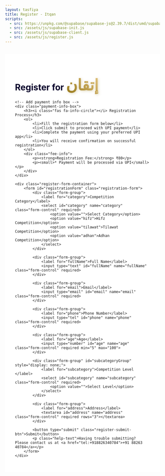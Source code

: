 ```yaml
---
layout: tasfiya
title: Register - Itqan
scripts:
  - src: https://unpkg.com/@supabase/supabase-js@2.39.7/dist/umd/supabase.js
  - src: /assets/js/supabase-init.js
  - src: /assets/js/supabase-client.js
  - src: /assets/js/register.js
---
```


<div class="register-page">
    <h1 class="text-center mb-4">Register for <span class="thuluth-text">إتقان</span> </h1>
    
    <!-- Add payment info box -->
    <div class="payment-info-box">
        <h3><i class="fas fa-info-circle"></i> Registration Process</h3>
        <ol>
            <li>Fill the registration form below</li>
            <li>Click submit to proceed with UPI payment</li>
            <li>Complete the payment using your preferred UPI app</li>
            <li>You will receive confirmation on successful registration</li>
        </ol>
        <div class="fee-info">
            <p><strong>Registration Fee:</strong> ₹80</p>
            <p><small>* Payment will be processed via UPI</small></p>
        </div>
    </div>

    <div class="register-form-container">
        <form id="registrationForm" class="registration-form">
            <div class="form-group">
                <label for="category">Competition Category</label>
                <select id="category" name="category" class="form-control" required>
                    <option value="">Select Category</option>
                    <option value="hifz">Hifz Competition</option>
                    <option value="tilawat">Tilawat Competition</option>
                    <option value="adhan">Adhan Competition</option>
                </select>
            </div>

            <div class="form-group">
                <label for="fullName">Full Name</label>
                <input type="text" id="fullName" name="fullName" class="form-control" required>
            </div>
            
            <div class="form-group">
                <label for="email">Email</label>
                <input type="email" id="email" name="email" class="form-control" required>
            </div>
            
            <div class="form-group">
                <label for="phone">Phone Number</label>
                <input type="tel" id="phone" name="phone" class="form-control" required>
            </div>
            
            <div class="form-group">
                <label for="age">Age</label>
                <input type="number" id="age" name="age" class="form-control" required min="5" max="100">
            </div>

            <div class="form-group" id="subcategoryGroup" style="display: none;">
                <label for="subcategory">Competition Level </label>
                <select id="subcategory" name="subcategory" class="form-control" required>
                    <option value="">Select Level</option>
                </select>
            </div>
            
            <div class="form-group">
                <label for="address">Address</label>
                <textarea id="address" name="address" class="form-control" required rows="3"></textarea>
            </div>
            
            <button type="submit" class="register-submit-btn">Submit</button>
            <p class="help-text">Having trouble submitting? Please contact us at <a href="tel:+918826340784">+91 88263 40784</a></p>
        </form>
    </div>
</div>

<!-- Add success/error message container -->
<div class="message-container">
    <div class="success-message" style="display: none;">
        <i class="fas fa-check-circle"></i>
        <span class="message-text"></span>
    </div>
    <div class="error-message" style="display: none;">
        <i class="fas fa-exclamation-circle"></i>
        <span class="message-text"></span>
    </div>
</div>

<style>
.register-page {
    max-width: 800px;
    margin: 2rem auto;
    padding: 2rem;
    position: relative;
    background: #ffffff;
}

.register-page h1 {
    color: #07002c;
    text-shadow: none;
}

/* Add Thuluth font */
@import url('https://fonts.googleapis.com/css2?family=Amiri:wght@400;700&display=swap');

.thuluth-text {
    font-family: 'Amiri', serif;
    font-size: 1.8em;
    background: linear-gradient(45deg, #957718, #e2c27d);
    -webkit-background-clip: text;
    -webkit-text-fill-color: transparent;
    text-shadow: none;
    font-weight: 700;
    filter: drop-shadow(2px 2px 4px rgba(149, 119, 24, 0.3));
    display: inline-block;
}

@media (max-width: 768px) {
    .thuluth-text {
        font-size: 1.5em;
    }
}

.register-form-container {
    background: #ffffff;
    padding: 2rem;
    border-radius: 15px;
    border: 1px solid rgba(16, 3, 47, 0.1);
    box-shadow: 0 8px 32px rgba(16, 3, 47, 0.05);
}

.registration-form {
    display: grid;
    gap: 1.5rem;
}

.form-group {
    position: relative;
    transition: all 0.3s ease;
    opacity: 1;
    transform: translateY(0);
}

.form-group.hidden {
    opacity: 0;
    transform: translateY(-10px);
    pointer-events: none;
}

.form-group label {
    display: block;
    margin-bottom: 0.5rem;
    color: #07002c;
    font-weight: 500;
}

.form-control {
    width: 100%;
    padding: 0.75rem 1rem;
    background: #ffffff;
    border: 1px solid rgba(16, 3, 47, 0.1);
    border-radius: 8px;
    color: #07002c;
    transition: all 0.3s ease;
}

.form-control:focus {
    outline: none;
    border-color: #957718;
    box-shadow: 0 0 0 2px rgba(149, 119, 24, 0.2);
    background: #ffffff;
}

.form-control:disabled {
    background: rgba(16, 3, 47, 0.05);
    cursor: not-allowed;
}

select.form-control {
    appearance: none;
    background-image: url("data:image/svg+xml,%3Csvg xmlns='http://www.w3.org/2000/svg' width='12' height='12' fill='%23957718' viewBox='0 0 16 16'%3E%3Cpath d='M8 11l-7-7h14l-7 7z'/%3E%3C/svg%3E");
    background-repeat: no-repeat;
    background-position: right 1rem center;
    padding-right: 2.5rem;
}

[dir="rtl"] select.form-control {
    background-position: left 1rem center;
    padding-right: 1rem;
    padding-left: 2.5rem;
}

.register-submit-btn {
    background: linear-gradient(45deg, #957718, #e2c27d);
    color: #ffffff;
    border: none;
    padding: 1rem 2rem;
    border-radius: 50px;
    font-weight: 600;
    cursor: pointer;
    transition: all 0.3s ease;
    width: 100%;
    margin-top: 1rem;
    font-family: -apple-system, BlinkMacSystemFont, 'Segoe UI', Roboto, 'Helvetica Neue', Arial, sans-serif;
    letter-spacing: 0.5px;
}

.register-submit-btn:hover {
    transform: translateY(-2px);
    box-shadow: 0 6px 20px rgba(149, 119, 24, 0.3);
    background: linear-gradient(45deg, #8b6e17, #d4b76f);
}

.register-submit-btn:active {
    transform: translateY(0);
}

/* RTL Support */
[dir="rtl"] .register-page {
    font-family: 'Mehr Nastaleeq', 'Jameel Noori Nastaleeq', 'Noto Nastaliq Urdu', sans-serif;
}

[dir="rtl"] .form-group label {
    font-size: 1.2rem;
}

[dir="rtl"] .form-control {
    font-family: 'Mehr Nastaleeq', 'Jameel Noori Nastaleeq', 'Noto Nastaliq Urdu', sans-serif;
    font-size: 1.1rem;
    line-height: 1.8;
}

/* Mobile Responsive */
@media (max-width: 768px) {
    .register-page {
        padding: 1rem;
    }
    
    .register-form-container {
        padding: 1.5rem;
    }
}

/* Add animation for form groups */
@keyframes slideDown {
    from {
        opacity: 0;
        transform: translateY(-10px);
    }
    to {
        opacity: 1;
        transform: translateY(0);
    }
}

.form-group {
    animation: slideDown 0.3s ease-out forwards;
}

/* Add styles for success/error messages */
.message-container {
    position: fixed;
    top: 50%;
    left: 50%;
    transform: translate(-50%, -50%);
    z-index: 1000;
    width: 300px;
}

.success-message,
.error-message {
    display: none;
    align-items: center;
    justify-content: center;
    padding: 1rem;
    border-radius: 8px;
    margin-bottom: 1rem;
    animation: fadeIn 0.3s ease-out;
    text-align: center;
    box-shadow: 0 4px 12px rgba(0, 0, 0, 0.15);
}

.success-message {
    background: rgba(40, 167, 69, 0.95);
    border: 1px solid rgba(40, 167, 69, 0.2);
    color: white;
}

.error-message {
    background: rgba(220, 53, 69, 0.95);
    border: 1px solid rgba(220, 53, 69, 0.2);
    color: white;
}

.success-message i,
.error-message i {
    margin-right: 0.5rem;
    font-size: 1.2rem;
}

@keyframes fadeIn {
    from {
        opacity: 0;
        transform: translateY(-20px);
    }
    to {
        opacity: 1;
        transform: translateY(0);
    }
}

@media (max-width: 768px) {
    .message-container {
        width: calc(100% - 40px);
        max-width: 300px;
    }
}

/* Add these new styles for better form appearance */
.form-control::placeholder {
    color: rgba(7, 0, 44, 0.5);
}

.form-control:hover {
    border-color: rgba(149, 119, 24, 0.3);
}

/* Style for required field indicator */
.form-group label::after {
    content: '*';
    color: #957718;
    margin-left: 4px;
}

/* Remove asterisk from optional fields */
.form-group:has(input:not([required])) label::after,
.form-group:has(select:not([required])) label::after,
.form-group:has(textarea:not([required])) label::after {
    display: none;
}

/* Add focus ring for better accessibility */
.form-control:focus-visible {
    outline: 2px solid rgba(149, 119, 24, 0.4);
    outline-offset: 1px;
}

/* Style for disabled state */
.form-control:disabled {
    background-color: rgba(7, 0, 44, 0.05);
    color: rgba(7, 0, 44, 0.6);
}

/* Add transition for smooth hover effects */
.form-control {
    transition: all 0.2s ease-in-out;
}

/* Add styles for help text */
.help-text {
    text-align: center;
    margin-top: 1rem;
    color: #666;
    font-size: 0.9rem;
}

.help-text a {
    color: #957718;
    text-decoration: none;
    font-weight: 500;
}

.help-text a:hover {
    text-decoration: underline;
}

/* Add styles for payment info box */
.payment-info-box {
    background: rgba(149, 119, 24, 0.05);
    border: 1px solid rgba(149, 119, 24, 0.2);
    border-radius: 12px;
    padding: 1.5rem;
    margin-bottom: 2rem;
    box-shadow: 0 4px 6px rgba(0, 0, 0, 0.05);
}

.payment-info-box h3 {
    color: #957718;
    margin-bottom: 1rem;
    font-size: 1.2rem;
    display: flex;
    align-items: center;
    gap: 0.5rem;
}

.payment-info-box ol {
    margin: 0;
    padding-left: 1.5rem;
    color: #333;
}

.payment-info-box li {
    margin-bottom: 0.5rem;
    line-height: 1.4;
}

.fee-info {
    margin-top: 1rem;
    padding-top: 1rem;
    border-top: 1px dashed rgba(149, 119, 24, 0.2);
}

.fee-info p {
    margin: 0.25rem 0;
    color: #333;
}

.fee-info small {
    color: #666;
    font-style: italic;
}

/* RTL support for payment info box */
[dir="rtl"] .payment-info-box ol {
    padding-right: 1.5rem;
    padding-left: 0;
}

[dir="rtl"] .payment-info-box h3 i {
    margin-left: 0.5rem;
    margin-right: 0;
}

/* Updated styles for UPI payment buttons */
.upi-buttons-container {
    display: grid;
    grid-template-columns: repeat(4, 1fr);
    gap: 1rem;
    margin: 1rem auto;
    max-width: 600px;
    padding: 0 1rem;
}

.upi-app-button {
    display: flex;
    flex-direction: column;
    align-items: center;
    justify-content: center;
    gap: 0.5rem;
    padding: 1rem;
    border-radius: 12px;
    text-decoration: none;
    font-weight: 500;
    transition: all 0.3s ease;
    border: 1px solid rgba(0, 0, 0, 0.1);
    background: white;
    color: #333;
    box-shadow: 0 2px 4px rgba(0, 0, 0, 0.05);
    min-width: 100px;
}

.upi-app-button span {
    font-size: 0.9em;
    text-align: center;
    line-height: 1.2;
    color: #333;
}

.upi-icon {
    width: 32px;
    height: 32px;
    background-size: contain;
    background-position: center;
    background-repeat: no-repeat;
}

.gpay-icon {
    background-image: url("data:image/svg+xml,%3Csvg xmlns='http://www.w3.org/2000/svg' viewBox='0 0 24 24'%3E%3Cpath fill='%234285F4' d='M21.5 11.5h-9v3h5.5c-.5 2.5-2.5 4-5.5 4-3.3 0-6-2.7-6-6s2.7-6 6-6c1.5 0 2.9.5 4 1.5l2.3-2.3C17.3 4 15 3 12.5 3 7.8 3 4 6.8 4 11.5s3.8 8.5 8.5 8.5c7 0 8.5-6.5 8.5-8.5 0-.7 0-1.2-.1-1.5z'/%3E%3C/svg%3E");
}

.phonepe-icon {
    background-image: url("data:image/svg+xml,%3Csvg xmlns='http://www.w3.org/2000/svg' viewBox='0 0 24 24'%3E%3Cpath fill='%235f259f' d='M12 2C6.48 2 2 6.48 2 12s4.48 10 10 10 10-4.48 10-10S17.52 2 12 2zm5 11h-4v4h-2v-4H7v-2h4V7h2v4h4v2z'/%3E%3C/svg%3E");
}

.paytm-icon {
    background-image: url("data:image/svg+xml,%3Csvg xmlns='http://www.w3.org/2000/svg' viewBox='0 0 24 24'%3E%3Cpath fill='%2300B9F1' d='M19 5v2h-4v12h-2V7H9V5h10zM5 5v14h14v2H3V5h2z'/%3E%3C/svg%3E");
}

.other-upi-icon {
    background-image: url("data:image/svg+xml,%3Csvg xmlns='http://www.w3.org/2000/svg' viewBox='0 0 24 24'%3E%3Cpath fill='%23957718' d='M11.8 10.9c-2.27-.59-3-1.2-3-2.15 0-1.09 1.01-1.85 2.7-1.85 1.78 0 2.44.85 2.5 2.1h2.21c-.07-1.72-1.12-3.3-3.21-3.81V3h-3v2.16c-1.94.42-3.5 1.68-3.5 3.61 0 2.31 1.91 3.46 4.7 4.13 2.5.6 3 1.48 3 2.41 0 .69-.49 1.79-2.7 1.79-2.06 0-2.87-.92-2.98-2.1h-2.2c.12 2.19 1.76 3.42 3.68 3.83V21h3v-2.15c1.95-.37 3.5-1.5 3.5-3.55 0-2.84-2.43-3.81-4.7-4.4z'/%3E%3C/svg%3E");
}

.upi-app-button:hover {
    transform: translateY(-2px);
    box-shadow: 0 4px 12px rgba(0, 0, 0, 0.1);
    background: #f8f9fa;
}

.upi-app-button:active {
    transform: translateY(0);
}

@media (max-width: 600px) {
    .upi-buttons-container {
        grid-template-columns: repeat(2, 1fr);
        gap: 0.8rem;
    }
    
    .upi-app-button {
        padding: 0.8rem;
    }
}

@media (max-width: 360px) {
    .upi-buttons-container {
        grid-template-columns: 1fr;
    }
}
</style>

<script type="module">
import { getClient, submitRegistration, checkEmailExists } from '/assets/js/supabase-client.js';

// Make updateSubcategories available globally
window.updateSubcategories = function() {
    const category = document.getElementById('category').value;
    const subcategoryGroup = document.getElementById('subcategoryGroup');
    const subcategory = document.getElementById('subcategory');
    const age = document.getElementById('age').value;

    // Clear existing options
    subcategory.innerHTML = '<option value="">Select Level</option>';

    if (category === 'hifz') {
        subcategoryGroup.style.display = 'block';
        if (age && parseInt(age) < 12) {
            subcategory.innerHTML += '<option value="1juz">1 Juz</option>';
        } else {
            subcategory.innerHTML += `
                <option value="2juz">2 Juz</option>
                <option value="full">Full Quran</option>
            `;
        }
    } else if (category === 'tilawat' || category === 'adhan') {
        subcategoryGroup.style.display = 'block';
        subcategory.innerHTML += '<option value="open">Open Age</option>';
    } else {
        subcategoryGroup.style.display = 'none';
    }
};

// Function to handle UPI payment
async function handleUPIPayment(formData) {
    const transactionId = 'ITQ' + Date.now();
    const upiId = "adnanshakeelahmed99-1@oksbi"; // Your UPI ID
    const amount = "1";
    
    // Generate different UPI app links
    const genericUpiLink = `upi://pay?pa=${upiId}&pn=Itqan%20Registration&am=${amount}&tr=${transactionId}&tn=Registration%20for%20${encodeURIComponent(formData.full_name)}`;
    const gpayLink = `gpay://upi/pay?pa=${upiId}&pn=Itqan%20Registration&am=${amount}&tr=${transactionId}&tn=Registration%20for%20${encodeURIComponent(formData.full_name)}`;
    const phonepeLink = `phonepe://pay?pa=${upiId}&pn=Itqan%20Registration&am=${amount}&tr=${transactionId}&tn=Registration%20for%20${encodeURIComponent(formData.full_name)}`;
    const paytmLink = `paytmmp://pay?pa=${upiId}&pn=Itqan%20Registration&am=${amount}&tr=${transactionId}&tn=Registration%20for%20${encodeURIComponent(formData.full_name)}`;
    
    // Create payment button HTML with multiple UPI options
    const paymentHtml = `
        <div style="text-align: center;">
            <p style="margin-bottom: 20px; color: #333; font-size: 1.1em;">Choose your preferred payment method</p>
            <div class="upi-buttons-container">
                <a href="${gpayLink}" class="upi-app-button gpay-button">
                    <div class="upi-icon gpay-icon"></div>
                    <span>Google<br>Pay</span>
                </a>
                <a href="${phonepeLink}" class="upi-app-button phonepe-button">
                    <div class="upi-icon phonepe-icon"></div>
                    <span>PhonePe</span>
                </a>
                <a href="${paytmLink}" class="upi-app-button paytm-button">
                    <div class="upi-icon paytm-icon"></div>
                    <span>Paytm</span>
                </a>
                <a href="${genericUpiLink}" class="upi-app-button other-upi-button">
                    <div class="upi-icon other-upi-icon"></div>
                    <span>Other<br>UPI Apps</span>
                </a>
            </div>
            <div style="margin-top: 20px; padding: 10px; background: rgba(0,0,0,0.03); border-radius: 8px;">
                <p style="margin: 5px 0; color: #666;">Transaction ID: ${transactionId}</p>
                <p style="margin: 5px 0; color: #666;">Amount: ₹${amount}</p>
            </div>
        </div>
    `;
    
    return { paymentHtml, transactionId };
}

async function initializeForm() {
    try {
        // Wait for Supabase to be initialized
        const supabaseClient = await getClient();
        if (!supabaseClient) {
            throw new Error('Failed to get Supabase client');
        }

        // Add event listeners
        const form = document.getElementById('registrationForm');
        const ageInput = document.getElementById('age');
        const successMessage = document.querySelector('.success-message');
        const errorMessage = document.querySelector('.error-message');

        if (!form || !ageInput) {
            throw new Error('Required form elements not found');
        }

        // Add event listeners
        ageInput.addEventListener('change', window.updateSubcategories);

        function showMessage(type, text, isPersistent = false) {
            const messageElement = type === 'success' ? successMessage : errorMessage;
            const otherMessage = type === 'success' ? errorMessage : successMessage;
            
            messageElement.querySelector('.message-text').innerHTML = text;
            messageElement.style.display = 'flex';
            otherMessage.style.display = 'none';
            
            // Only set timeout for error messages
            if (!isPersistent && type === 'error') {
                setTimeout(() => {
                    messageElement.style.display = 'none';
                }, 5000);
            }
        }

        form.addEventListener('submit', async function(e) {
            e.preventDefault();
            
            const submitBtn = form.querySelector('.register-submit-btn');
            submitBtn.disabled = true;
            submitBtn.innerHTML = '<i class="fas fa-spinner fa-spin"></i> Processing...';
            
            try {
                // Validate required fields
                const requiredFields = form.querySelectorAll('[required]');
                for (const field of requiredFields) {
                    if (!field.value) {
                        throw new Error(`${field.name} is required`);
                    }
                }
                
                // Validate age
                const age = parseInt(form.age.value);
                if (age < 5 || age > 100) {
                    throw new Error('Age must be between 5 and 100');
                }
                
                // Validate phone number format
                const phone = form.phone.value;
                if (!/^\+?[\d\s-]{10,}$/.test(phone)) {
                    throw new Error('Please enter a valid phone number');
                }
                
                // Validate email format
                const email = form.email.value;
                if (!/^[^\s@]+@[^\s@]+\.[^\s@]+$/.test(email)) {
                    throw new Error('Please enter a valid email address');
                }

                // Check if email already exists for this category
                const { exists, error: emailCheckError } = await checkEmailExists(email, form.category.value);
                if (emailCheckError) throw emailCheckError;
                if (exists) {
                    throw new Error('You have already registered for this category');
                }
                
                const formData = {
                    full_name: form.fullName.value,
                    email: email,
                    phone: phone,
                    age: age,
                    category: form.category.value,
                    subcategory: form.subcategory.value,
                    address: form.address.value,
                    participant_type: 'individual'
                };

                // Generate UPI payment
                const { paymentHtml, transactionId } = await handleUPIPayment(formData);
                
                // Show payment UI
                showMessage('success', paymentHtml, true);
                
                // Store form data temporarily
                sessionStorage.setItem('pendingRegistration', JSON.stringify({
                    formData,
                    transactionId
                }));
                
            } catch (error) {
                console.error('Error:', error);
                showMessage('error', error.message || 'Registration failed. Please try again later.');
            } finally {
                submitBtn.disabled = false;
                submitBtn.innerHTML = 'Submit';
            }
        });

        // Check for pending registration on page load
        window.addEventListener('pageshow', function() {
            const pendingReg = sessionStorage.getItem('pendingRegistration');
            if (pendingReg) {
                const { formData, transactionId } = JSON.parse(pendingReg);
                
                // Here you would typically verify the payment status
                // For now, we'll assume payment is successful if they return to the page
                submitRegistration(formData)
                    .then(({ data, error }) => {
                        if (error) throw error;
                        showMessage('success', `
                            <div style="text-align: center;">
                                <i class="fas fa-check-circle" style="font-size: 2em; margin-bottom: 10px;"></i>
                                <p>Registration Successful!</p>
                                <p style="font-size: 0.9em;">Transaction ID: ${transactionId}</p>
                            </div>
                        `, true);
                        sessionStorage.removeItem('pendingRegistration');
                    })
                    .catch(error => {
                        showMessage('error', error.message || 'Failed to complete registration');
                    });
            }
        });

        console.log('Registration form initialized successfully');
    } catch (error) {
        console.error('Failed to initialize registration form:', error);
        throw error;
    }
}

// Initialize when DOM is loaded
if (document.readyState === 'loading') {
    document.addEventListener('DOMContentLoaded', () => {
        initializeForm().catch(error => {
            console.error('Failed to initialize application:', error);
        });
    });
} else {
    initializeForm().catch(error => {
        console.error('Failed to initialize application:', error);
    });
}
</script> 